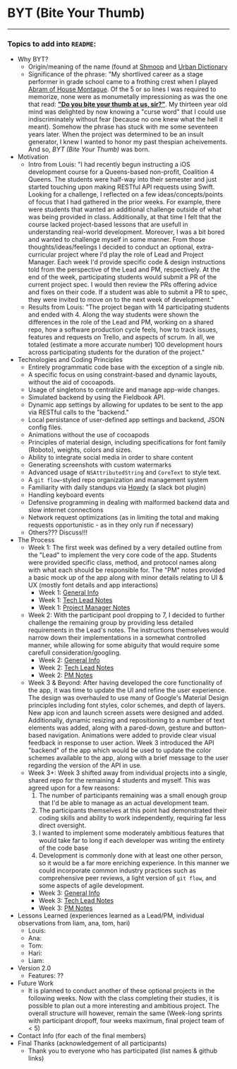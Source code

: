 # BYT (**Bite Your Thumb**)

---

### Topics to add into `README`:

- Why BYT?
  - Origin/meaning of the name (found at [Shmoop](http://www.shmoop.com/romeo-and-juliet/thumb-biting-symbol.html) and [Urban Dictionary](http://www.urbandictionary.com/define.php?term=do%20you%20bite%20your%20thumb%20at%20us%20sir)
  - Significance of the phrase: "My shortlived career as a stage performer in grade school came to a frothing crest when I played [Abram of House Montague](http://www.sparknotes.com/shakespeare/romeojuliet/characters.html). Of the 5 or so lines I was required to memorize, none were as monumetally impressioning as was the one that read: [**"Do you bite your thumb at us, sir?"**](http://nfs.sparknotes.com/romeojuliet/page_8.html). My thirteen year old mind was delighted by now knowing a "curse word" that I could use indiscriminately without fear (because no one knew what the hell it meant). Somehow the phrase has stuck with me some seventeen years later. When the project was determined to be an insult generator, I knew I wanted to honor my past thespian acheivements. And so, *BYT (Bite Your Thumb)* was born. 
- Motivation
  - Intro from Louis: "I had recently begun instructing a iOS development course for a Queens-based non-profit, Coalition 4 Queens. The students were half-way into their semester and just started touching upon making RESTful API requests using Swift. Looking for a challenge, I reflected on a few ideas/concepts/points of focus that I had gathered in the prior weeks. For example, there were students that wanted an additional challenge outside of what was being provided in class. Additionally, at that time I felt that the course lacked project-based lessons that are usefull in understanding real-world development. Moreover, I was a bit bored and wanted to challenge myself in some manner. From those thoughts/ideas/feelings I decided to conduct an optional, extra-curricular project where I'd play the role of Lead and Project Manager. Each week I'd provide specific code & design instructions told from the perspective of the Lead and PM, respectively. At the end of the week, participating students would submit a PR of the current project spec. I would then review the PRs offering advice and fixes on their code. If a student was able to submit a PR to spec, they were invited to move on to the next week of development." 
  - Results from Louis: "The project began with 14 participating students and ended with 4. Along the way students were shown the differences in the role of the Lead and PM, working on a shared repo, how a software production cycle feels, how to track issues, features and requests on Trello, and aspects of scrum. In all, we totaled (estimate a more accurate number) 100 development hours across participating students for the duration of the project."
- Technologies and Coding Principles
  - Entirely programmatic code base with the exception of a single nib. 
  - A specific focus on using constraint-based and dynamic layouts, without the aid of cocoapods.
  - Usage of singletons to centralize and manage app-wide changes. 
  - Simulated backend by using the Fieldbook API. 
  - Dynamic app settings by allowing for updates to be sent to the app via RESTful calls to the "backend."
  - Local persistance of user-defined app settings and backend, JSON config files. 
  - Animations without the use of cocoapods
  - Principles of material design, including specifications for font family (Roboto), weights, colors and sizes. 
  - Ability to integrate social media in order to share content
  - Generating screenshots with custom watermarks
  - Advanced usage of `NSAttributedString` and `CoreText` to style text. 
  - A `git flow`-styled repo organization and management system
  - Familiarity with daily standups via [Howdy](https://accesslite.slack.com/apps/A09RDP4AW-howdy) (a slack bot plugin)
  - Handling keyboard events
  - Defensive programming in dealing with malformed backend data and slow internet connections
  - Network request optimizations (as in limiting the total and making requests opportunistic - as in they only run if necessary)
  - Others??? Discuss!!!
- The Process
  - Week 1: The first week was defined by a very detailed outline from the "Lead" to implement the very core code of the app. Students were provided specific class, method, and protocol names along with what each should be responsible for. The "PM" notes provided a basic mock up of the app along with minor details relating to UI & UX (mostly font details and app interactions) 
    - Week 1: [General Info](https://github.com/AccessLite/BoardingPass/tree/master/Week%201%20-%20MVP)
    - Week 1: [Tech Lead Notes](https://github.com/AccessLite/BoardingPass/blob/master/Week%201%20-%20MVP/Week1MVP_TechLeadInstructions.md)
    - Week 1: [Project Manager Notes](https://github.com/AccessLite/BoardingPass/blob/master/Week%201%20-%20MVP/Week1MVP_PMInstructions.md)
  - Week 2: With the participant pool dropping to 7, I decided to further challenge the remaining group by providing less detailed requirements in the Lead's notes. The instructions themselves would narrow down their implementations in a somewhat controlled manner, while allowing for some abiguity that would require some carefull consideration/googling.
    - Week 2: [General Info](https://github.com/AccessLite/BoardingPass/tree/master/Week%202%20-%20MVP)
    - Week 2: [Tech Lead Notes](https://github.com/AccessLite/BoardingPass/blob/master/Week%202%20-%20MVP/Week2MVP_TechLeadInstructions.md)
    - Week 2: [PM Notes](https://github.com/AccessLite/BoardingPass/blob/master/Week%202%20-%20MVP/Week2MVP_PMInstructions.md)
  - Week 3 & Beyond: After having developed the core functionality of the app, it was time to update the UI and refine the user experience. The design was overhauled to use many of Google's Material Design principles including font styles, color schemes, and depth of layers. New app icon and launch screen assets were designed and added. Additionally, dynamic resizing and repositioning to a number of text elements was added, along with a pared-down, gesture and button-based navigation. Animations were added to provide clear visual feedback in response to user action. Week 3 introduced the API "backend" of the app which would be used to update the color schemes available to the app, along with a brief message to the user regarding the version of the API in use. 
  - Week 3+: Week 3 shifted away from individual projects into a single, shared repo for the remaining 4 students and myself. This was agreed upon for a few reasons: 
    1. The number of participants remaining was a small enough group that I'd be able to manage as an actual development team. 
    2. The participants themselves at this point had demonstrated their coding skills and ability to work independently, requiring far less direct oversight.  
    3. I wanted to implement some moderately ambitious features that would take far to long if each developer was writing the entirety of the code base
    4. Development is commonly done with at least one other person, so it would be a far more enriching experience. In this manner we could incorporate common industry practices such as comprehensive peer reviews, a light version of `git flow`, and some aspects of agile development. 
    - Week 3: [General Info](https://github.com/AccessLite/BoardingPass/tree/master/Week%203%20-%20MVP)
    - Week 3: [Tech Lead Notes](https://github.com/AccessLite/BoardingPass/tree/master/Week%203%20-%20MVP/TechNotes)
    - Week 3: [PM Notes](https://github.com/AccessLite/BoardingPass/blob/master/Week%203%20-%20MVP/PM_Notes/README.md)
- Lessons Learned (experiences learned as a Lead/PM, individual observations from liam, ana, tom, hari)
  - Louis: 
  - Ana: 
  - Tom: 
  - Hari:
  - Liam:
- Version 2.0
  - Features: ??
- Future Work
  - It is planned to conduct another of these optional projects in the following weeks. Now with the class completing their studies, it is possible to plan out a more interesting and ambitious project. The overall structure will however, remain the same (Week-long sprints with participant dropoff, four weeks maximum, final project team of < 5)
- Contact Info (for each of the final members)
- Final Thanks (acknowledgement of all participants)
  - Thank you to everyone who has participated (list names & github links)
